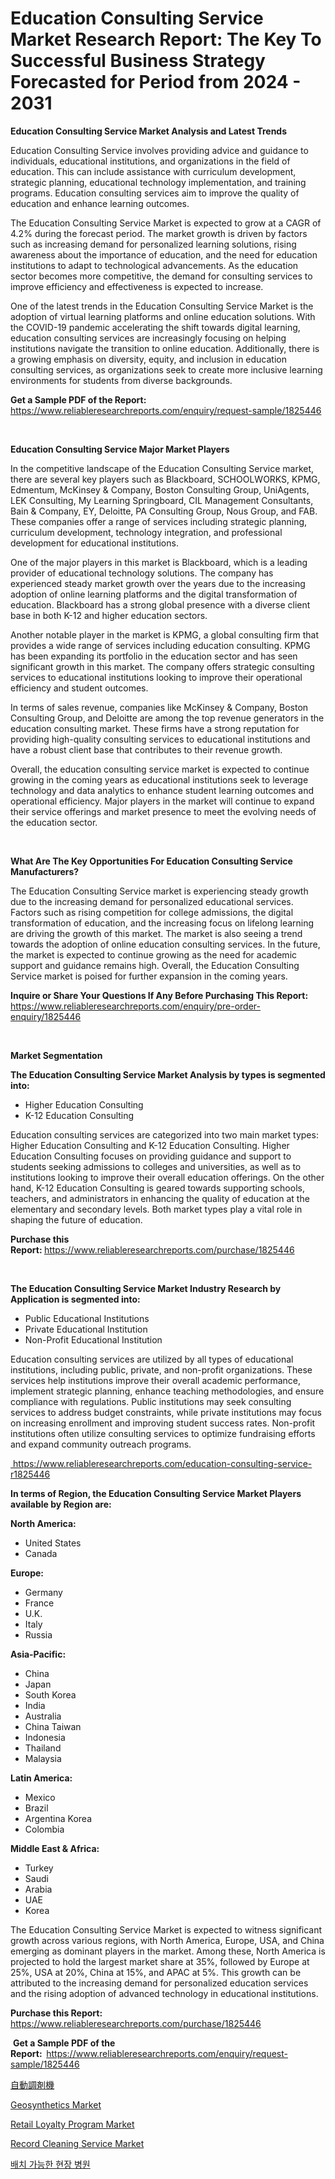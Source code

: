 <p><h1>Education Consulting Service Market Research Report: The Key To Successful Business Strategy Forecasted for Period from 2024 - 2031</h1></p><p><strong>Education Consulting Service Market Analysis and Latest Trends</strong></p>
<p><p>Education Consulting Service involves providing advice and guidance to individuals, educational institutions, and organizations in the field of education. This can include assistance with curriculum development, strategic planning, educational technology implementation, and training programs. Education consulting services aim to improve the quality of education and enhance learning outcomes.</p><p>The Education Consulting Service Market is expected to grow at a CAGR of 4.2% during the forecast period. The market growth is driven by factors such as increasing demand for personalized learning solutions, rising awareness about the importance of education, and the need for education institutions to adapt to technological advancements. As the education sector becomes more competitive, the demand for consulting services to improve efficiency and effectiveness is expected to increase.</p><p>One of the latest trends in the Education Consulting Service Market is the adoption of virtual learning platforms and online education solutions. With the COVID-19 pandemic accelerating the shift towards digital learning, education consulting services are increasingly focusing on helping institutions navigate the transition to online education. Additionally, there is a growing emphasis on diversity, equity, and inclusion in education consulting services, as organizations seek to create more inclusive learning environments for students from diverse backgrounds.</p></p>
<p><strong>Get a Sample PDF of the Report:&nbsp;</strong> <a href="https://www.reliableresearchreports.com/enquiry/request-sample/1825446">https://www.reliableresearchreports.com/enquiry/request-sample/1825446</a></p>
<p>&nbsp;</p>
<p><strong>Education Consulting Service Major Market Players</strong></p>
<p><p>In the competitive landscape of the Education Consulting Service market, there are several key players such as Blackboard, SCHOOLWORKS, KPMG, Edmentum, McKinsey & Company, Boston Consulting Group, UniAgents, LEK Consulting, My Learning Springboard, CIL Management Consultants, Bain & Company, EY, Deloitte, PA Consulting Group, Nous Group, and FAB. These companies offer a range of services including strategic planning, curriculum development, technology integration, and professional development for educational institutions.</p><p>One of the major players in this market is Blackboard, which is a leading provider of educational technology solutions. The company has experienced steady market growth over the years due to the increasing adoption of online learning platforms and the digital transformation of education. Blackboard has a strong global presence with a diverse client base in both K-12 and higher education sectors.</p><p>Another notable player in the market is KPMG, a global consulting firm that provides a wide range of services including education consulting. KPMG has been expanding its portfolio in the education sector and has seen significant growth in this market. The company offers strategic consulting services to educational institutions looking to improve their operational efficiency and student outcomes.</p><p>In terms of sales revenue, companies like McKinsey & Company, Boston Consulting Group, and Deloitte are among the top revenue generators in the education consulting market. These firms have a strong reputation for providing high-quality consulting services to educational institutions and have a robust client base that contributes to their revenue growth.</p><p>Overall, the education consulting service market is expected to continue growing in the coming years as educational institutions seek to leverage technology and data analytics to enhance student learning outcomes and operational efficiency. Major players in the market will continue to expand their service offerings and market presence to meet the evolving needs of the education sector.</p></p>
<p>&nbsp;</p>
<p><strong>What Are The Key Opportunities For Education Consulting Service Manufacturers?</strong></p>
<p><p>The Education Consulting Service market is experiencing steady growth due to the increasing demand for personalized educational services. Factors such as rising competition for college admissions, the digital transformation of education, and the increasing focus on lifelong learning are driving the growth of this market. The market is also seeing a trend towards the adoption of online education consulting services. In the future, the market is expected to continue growing as the need for academic support and guidance remains high. Overall, the Education Consulting Service market is poised for further expansion in the coming years.</p></p>
<p><strong>Inquire or Share Your Questions If Any Before Purchasing This Report:</strong> <a href="https://www.reliableresearchreports.com/enquiry/pre-order-enquiry/1825446">https://www.reliableresearchreports.com/enquiry/pre-order-enquiry/1825446</a></p>
<p>&nbsp;</p>
<p><strong>Market Segmentation</strong></p>
<p><strong>The Education Consulting Service Market Analysis by types is segmented into:</strong></p>
<p><ul><li>Higher Education Consulting</li><li>K-12 Education Consulting</li></ul></p>
<p><p>Education consulting services are categorized into two main market types: Higher Education Consulting and K-12 Education Consulting. Higher Education Consulting focuses on providing guidance and support to students seeking admissions to colleges and universities, as well as to institutions looking to improve their overall education offerings. On the other hand, K-12 Education Consulting is geared towards supporting schools, teachers, and administrators in enhancing the quality of education at the elementary and secondary levels. Both market types play a vital role in shaping the future of education.</p></p>
<p><strong>Purchase this Report:&nbsp;</strong><a href="https://www.reliableresearchreports.com/purchase/1825446">https://www.reliableresearchreports.com/purchase/1825446</a></p>
<p>&nbsp;</p>
<p><strong>The Education Consulting Service Market Industry Research by Application is segmented into:</strong></p>
<p><ul><li>Public Educational Institutions</li><li>Private Educational Institution</li><li>Non-Profit Educational Institution</li></ul></p>
<p><p>Education consulting services are utilized by all types of educational institutions, including public, private, and non-profit organizations. These services help institutions improve their overall academic performance, implement strategic planning, enhance teaching methodologies, and ensure compliance with regulations. Public institutions may seek consulting services to address budget constraints, while private institutions may focus on increasing enrollment and improving student success rates. Non-profit institutions often utilize consulting services to optimize fundraising efforts and expand community outreach programs.</p></p>
<p><a href="https://www.reliableresearchreports.com/education-consulting-service-r1825446">&nbsp;https://www.reliableresearchreports.com/education-consulting-service-r1825446</a></p>
<p><strong>In terms of Region, the Education Consulting Service Market Players available by Region are:</strong></p>
<p>
    <p> <strong> North America: </strong>
        <ul>
            <li>United States</li>
            <li>Canada</li>
        </ul>
        </p> 
    <p> <strong> Europe: </strong>
        <ul>
            <li>Germany</li>
            <li>France</li>
            <li>U.K.</li>
            <li>Italy</li>
            <li>Russia</li>
        </ul>
        </p> 
    <p> <strong> Asia-Pacific: </strong>
        <ul>
            <li>China</li>
            <li>Japan</li>
            <li>South Korea</li>
            <li>India</li>
            <li>Australia</li>
            <li>China Taiwan</li>
            <li>Indonesia</li>
            <li>Thailand</li>
            <li>Malaysia</li>
        </ul>
        </p> 
    <p> <strong> Latin America: </strong>
        <ul>
            <li>Mexico</li>
            <li>Brazil</li>
            <li>Argentina Korea</li>
            <li>Colombia</li>
        </ul>
        </p> 
    <p> <strong> Middle East & Africa: </strong>
        <ul>
            <li>Turkey</li>
            <li>Saudi</li>
            <li>Arabia</li>
            <li>UAE</li>
            <li>Korea</li>
        </ul>
    </p>
    </p>
<p><p>The Education Consulting Service Market is expected to witness significant growth across various regions, with North America, Europe, USA, and China emerging as dominant players in the market. Among these, North America is projected to hold the largest market share at 35%, followed by Europe at 25%, USA at 20%, China at 15%, and APAC at 5%. This growth can be attributed to the increasing demand for personalized education services and the rising adoption of advanced technology in educational institutions.</p></p>
<p><strong>Purchase this Report: </strong><a href="https://www.reliableresearchreports.com/purchase/1825446">https://www.reliableresearchreports.com/purchase/1825446</a></p>
<p>&nbsp;<strong>Get a Sample PDF of the Report:&nbsp;&nbsp;</strong><a href="https://www.reliableresearchreports.com/enquiry/request-sample/1825446">https://www.reliableresearchreports.com/enquiry/request-sample/1825446</a></p>
<p><strong></strong></p>
<p><p><a href="https://medium.com/@josephmiller1959/%E8%87%AA%E5%8B%95%E8%B2%A9%E5%A3%B2%E6%A9%9F%E5%B8%82%E5%A0%B4%E8%A6%8F%E6%A8%A1-cagr-%E3%83%88%E3%83%AC%E3%83%B3%E3%83%89-2024%E5%B9%B4-2030%E5%B9%B4-10ad210805e2">自動調剤機</a></p><p><a href="https://medium.com/@stephaniewynterk14/geosynthetics-market-research-report-its-history-and-forecast-2024-to-2031-ce15db4472d9">Geosynthetics Market</a></p><p><a href="https://github.com/kosella/Market-Research-Report-List-3/blob/main/retail-loyalty-program-market.md">Retail Loyalty Program Market</a></p><p><a href="https://github.com/kufem1/Market-Research-Report-List-2/blob/main/record-cleaning-service-market.md">Record Cleaning Service Market</a></p><p><a href="https://medium.com/@rickymetzdvm/%EC%A0%84%EA%B0%9C-%EA%B0%80%EB%8A%A5-%ED%95%84%EB%93%9C-%EB%B3%91%EC%9B%90-%EC%8B%9C%EC%9E%A5-%EA%B7%9C%EB%AA%A8-%EC%8B%9C%EC%9E%A5-%EC%A0%84%EB%A7%9D-%EB%B0%8F-%EC%8B%9C%EC%9E%A5-%EC%98%88%EC%B8%A1-2024%EB%85%84%EB%B6%80%ED%84%B0-2031%EB%85%84%EA%B9%8C%EC%A7%80-4b5173cf13c4">배치 가능한 현장 병원</a></p></p>